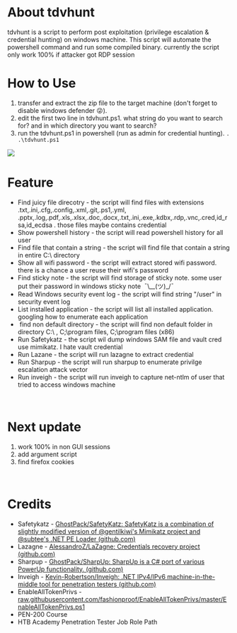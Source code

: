 # About tdvhunt

tdvhunt is a script to perform post exploitation (privilege escalation & credential hunting) on windows machine. This script will automate the powershell command and run some compiled binary. currently the script only work 100% if attacker got RDP session



# How to Use

1.  transfer and extract the zip file to the target machine (don't forget to disable windows defender 😜).
2.  edit the first two line in tdvhunt.ps1. what string do you want to search for? and in which directory you want to search?  
3.  run the tdvhunt.ps1 in powershell (run as admin for credential hunting).
`. .\tdvhunt.ps1`

![](demo/Animation.gif)
&nbsp;

# Feature

- Find juicy file direcotry - the script will find files with extensions .txt,.ini,.cfg,.config,.xml,.git,.ps1,.yml, .pptx,.log,.pdf,.xls,.xlsx,.doc,.docx,.txt,.ini,.exe,.kdbx,.rdp,.vnc,.cred,id\_rsa,id\_ecdsa . those files maybe contains credential
- Show powershell history - the script will read powershell history for all user
- Find file that contain a string - the script will find file that contain a string in entire C:\\ directory
- Show all wifi password - the script will extract stored wifi password. there is a chance a user reuse their wifi's password
- Find sticky note - the script will find storage of sticky note. some user put their password in windows sticky note  ¯\\__(ツ)_/¯
- Read Windows security event log - the script will find string "/user" in security event log
- List installed application - the script will list all installed application. googling how to enumerate each application
-  find non default directory - the script will find non default folder in directory C:\\ , C;\\program files, C;\\program files (x86)
- Run Safetykatz - the script wil dump windows SAM file and vault cred use mimikatz. I hate vault credential
- Run Lazane - the script will run lazagne to extract credential
- Run Sharpup - the script will run sharpup to enumerate privilge escalation attack vector
- Run inveigh - the script will run inveigh to capture net-ntlm of user that tried to access windows machine

&nbsp;

# Next update

1.  work 100% in non GUI sessions
2.  add argument script
3.  find firefox cookies

&nbsp;

# Credits

- Safetykatz - [GhostPack/SafetyKatz: SafetyKatz is a combination of slightly modified version of @gentilkiwi's Mimikatz project and @subtee's .NET PE Loader (github.com)](https://github.com/GhostPack/SafetyKatz)
- Lazagne - [AlessandroZ/LaZagne: Credentials recovery project (github.com)](https://github.com/AlessandroZ/LaZagne)
- Sharpup - [GhostPack/SharpUp: SharpUp is a C# port of various PowerUp functionality. (github.com)](https://github.com/GhostPack/SharpUp)
- Inveigh - [Kevin-Robertson/Inveigh: .NET IPv4/IPv6 machine-in-the-middle tool for penetration testers (github.com)](https://github.com/Kevin-Robertson/Inveigh)
- EnableAllTokenPrivs - [raw.githubusercontent.com/fashionproof/EnableAllTokenPrivs/master/EnableAllTokenPrivs.ps1](https://raw.githubusercontent.com/fashionproof/EnableAllTokenPrivs/master/EnableAllTokenPrivs.ps1)
- PEN-200 Course
- HTB Academy Penetration Tester Job Role Path

&nbsp;
